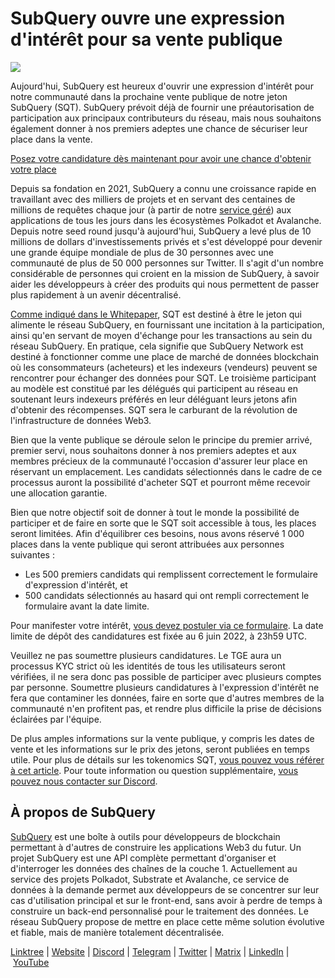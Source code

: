 # SubQuery ouvre une expression d'intérêt pour sa vente publique

![](https://miro.medium.com/max/1400/1*oPs8f6r1427cPwlsE1eyRw.png)

Aujourd'hui, SubQuery est heureux d'ouvrir une expression d'intérêt pour notre communauté dans la prochaine vente publique de notre jeton SubQuery (SQT). SubQuery prévoit déjà de fournir une préautorisation de participation aux principaux contributeurs du réseau, mais nous souhaitons également donner à nos premiers adeptes une chance de sécuriser leur place dans la vente.

[Posez votre candidature dès maintenant pour avoir une chance d'obtenir votre place](https://docs.google.com/forms/d/e/1FAIpQLSc3V_1TrTmBcSxNTuG8xPnPODJkwj5PhWrnlPHlKzcIFk8cqQ/viewform?usp=sf_link)

Depuis sa fondation en 2021, SubQuery a connu une croissance rapide en travaillant avec des milliers de projets et en servant des centaines de millions de requêtes chaque jour (à partir de notre [service géré](https://subquery.network/managedservices)) aux applications de tous les jours dans les écosystèmes Polkadot et Avalanche. Depuis notre seed round jusqu'à aujourd'hui, SubQuery a levé plus de 10 millions de dollars d'investissements privés et s'est développé pour devenir une grande équipe mondiale de plus de 30 personnes avec une communauté de plus de 50 000 personnes sur Twitter. Il s'agit d'un nombre considérable de personnes qui croient en la mission de SubQuery, à savoir aider les développeurs à créer des produits qui nous permettent de passer plus rapidement à un avenir décentralisé.

[Comme indiqué dans le Whitepaper](https://static.subquery.network/whitepaper.pdf), SQT est destiné à être le jeton qui alimente le réseau SubQuery, en fournissant une incitation à la participation, ainsi qu'en servant de moyen d'échange pour les transactions au sein du réseau SubQuery. En pratique, cela signifie que SubQuery Network est destiné à fonctionner comme une place de marché de données blockchain où les consommateurs (acheteurs) et les indexeurs (vendeurs) peuvent se rencontrer pour échanger des données pour SQT. Le troisième participant au modèle est constitué par les délégués qui participent au réseau en soutenant leurs indexeurs préférés en leur déléguant leurs jetons afin d'obtenir des récompenses. SQT sera le carburant de la révolution de l'infrastructure de données Web3.

Bien que la vente publique se déroule selon le principe du premier arrivé, premier servi, nous souhaitons donner à nos premiers adeptes et aux membres précieux de la communauté l'occasion d'assurer leur place en réservant un emplacement. Les candidats sélectionnés dans le cadre de ce processus auront la possibilité d'acheter SQT et pourront même recevoir une allocation garantie.

Bien que notre objectif soit de donner à tout le monde la possibilité de participer et de faire en sorte que le SQT soit accessible à tous, les places seront limitées. Afin d'équilibrer ces besoins, nous avons réservé 1 000 places dans la vente publique qui seront attribuées aux personnes suivantes :

- Les 500 premiers candidats qui remplissent correctement le formulaire d'expression d'intérêt, et
- 500 candidats sélectionnés au hasard qui ont rempli correctement le formulaire avant la date limite.

Pour manifester votre intérêt, [vous devez postuler via ce formulaire](https://docs.google.com/forms/d/e/1FAIpQLSc3V_1TrTmBcSxNTuG8xPnPODJkwj5PhWrnlPHlKzcIFk8cqQ/viewform?usp=sf_link). La date limite de dépôt des candidatures est fixée au 6 juin 2022, à 23h59 UTC.

Veuillez ne pas soumettre plusieurs candidatures. Le TGE aura un processus KYC strict où les identités de tous les utilisateurs seront vérifiées, il ne sera donc pas possible de participer avec plusieurs comptes par personne. Soumettre plusieurs candidatures à l'expression d'intérêt ne fera que contaminer les données, faire en sorte que d'autres membres de la communauté n'en profitent pas, et rendre plus difficile la prise de décisions éclairées par l'équipe.

De plus amples informations sur la vente publique, y compris les dates de vente et les informations sur le prix des jetons, seront publiées en temps utile. Pour plus de détails sur les tokenomics SQT, [vous pouvez vous référer à cet article](./20211220-tokenomics.md). Pour toute information ou question supplémentaire, [vous pouvez nous contacter sur Discord](https://discord.com/invite/subquery).

## À propos de SubQuery

[SubQuery](https://subquery.network/) est une boîte à outils pour développeurs de blockchain permettant à d'autres de construire les applications Web3 du futur. Un projet SubQuery est une API complète permettant d'organiser et d'interroger les données des chaînes de la couche 1. Actuellement au service des projets Polkadot, Substrate et Avalanche, ce service de données à la demande permet aux développeurs de se concentrer sur leur cas d'utilisation principal et sur le front-end, sans avoir à perdre de temps à construire un back-end personnalisé pour le traitement des données. Le réseau SubQuery propose de mettre en place cette même solution évolutive et fiable, mais de manière totalement décentralisée.

​​[Linktree](https://linktr.ee/subquerynetwork) | [Website](https://subquery.network/) | [Discord](https://discord.com/invite/78zg8aBSMG) | [Telegram](https://t.me/subquerynetwork) | [Twitter](https://twitter.com/subquerynetwork) | [Matrix](https://matrix.to/#/#subquery:matrix.org) | [LinkedIn](https://www.linkedin.com/company/subquery) | [YouTube](https://www.youtube.com/channel/UCi1a6NUUjegcLHDFLr7CqLw)